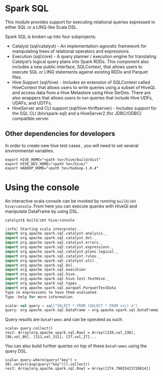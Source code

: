 Spark SQL
=========

This module provides support for executing relational queries expressed in either SQL or a LINQ-like Scala DSL.

Spark SQL is broken up into four subprojects:
 - Catalyst (sql/catalyst) - An implementation-agnostic framework for manipulating trees of relational operators and expressions.
 - Execution (sql/core) - A query planner / execution engine for translating Catalyst’s logical query plans into Spark RDDs.  This component also includes a new public interface, SQLContext, that allows users to execute SQL or LINQ statements against existing RDDs and Parquet files.
 - Hive Support (sql/hive) - Includes an extension of SQLContext called HiveContext that allows users to write queries using a subset of HiveQL and access data from a Hive Metastore using Hive SerDes.  There are also wrappers that allows users to run queries that include Hive UDFs, UDAFs, and UDTFs.
 - HiveServer and CLI support (sql/hive-thriftserver) - Includes support for the SQL CLI (bin/spark-sql) and a HiveServer2 (for JDBC/ODBC) compatible server.


Other dependencies for developers
---------------------------------
In order to create new hive test cases , you will need to set several environmental variables.

```
export HIVE_HOME="<path to>/hive/build/dist"
export HIVE_DEV_HOME="<path to>/hive/"
export HADOOP_HOME="<path to>/hadoop-1.0.4"
```

Using the console
=================
An interactive scala console can be invoked by running `build/sbt hive/console`.
From here you can execute queries with HiveQl and manipulate DataFrame by using DSL.

```scala
catalyst$ build/sbt hive/console

[info] Starting scala interpreter...
import org.apache.spark.sql.catalyst.analysis._
import org.apache.spark.sql.catalyst.dsl._
import org.apache.spark.sql.catalyst.errors._
import org.apache.spark.sql.catalyst.expressions._
import org.apache.spark.sql.catalyst.plans.logical._
import org.apache.spark.sql.catalyst.rules._
import org.apache.spark.sql.catalyst.util._
import org.apache.spark.sql.Dsl._
import org.apache.spark.sql.execution
import org.apache.spark.sql.hive._
import org.apache.spark.sql.hive.test.TestHive._
import org.apache.spark.sql.types._
import org.apache.spark.sql.parquet.ParquetTestData
Type in expressions to have them evaluated.
Type :help for more information.

scala> val query = sql("SELECT * FROM (SELECT * FROM src) a")
query: org.apache.spark.sql.DataFrame = org.apache.spark.sql.DataFrame@74448eed
```

Query results are `DataFrames` and can be operated as such.
```
scala> query.collect()
res2: Array[org.apache.spark.sql.Row] = Array([238,val_238], [86,val_86], [311,val_311], [27,val_27]...
```

You can also build further queries on top of these `DataFrames` using the query DSL.
```
scala> query.where(query("key") > 30).select(avg(query("key"))).collect()
res3: Array[org.apache.spark.sql.Row] = Array([274.79025423728814])
```
